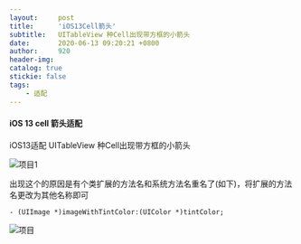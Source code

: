 ```yaml
---
layout:     post
title:      'iOS13Cell箭头'
subtitle:  	UITableView 种Cell出现带方框的小箭头
date:       2020-06-13 09:20:21 +0800
author:     920
header-img: 
catalog: true
stickie: false
tags:
    - 适配
---
```



#### iOS 13 cell 箭头适配

iOS13适配 UITableView 种Cell出现带方框的小箭头

![项目1](/img/20200613/1.png)

出现这个的原因是有个类扩展的方法名和系统方法名重名了(如下)，将扩展的方法名更改为其他名称即可

```
- (UIImage *)imageWithTintColor:(UIColor *)tintColor;
```

![项目](/img/20200613/2.png)
